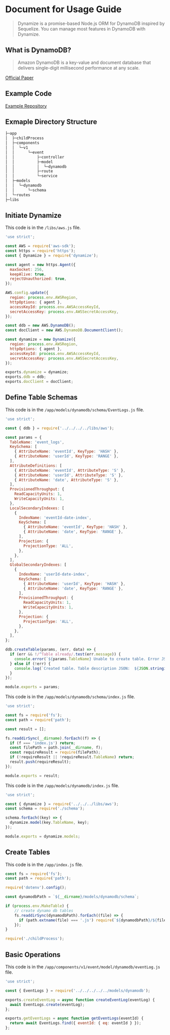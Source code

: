 # Document for Usage Guide
> Dynamize is a promise-based Node.js ORM for DynamoDB inspired by Sequelize. You can manage most features in DynamoDB with Dynamize.

## What is DynamoDB?
> Amazon DynamoDB is a key-value and document database that delivers single-digit millisecond performance at any scale.

[Official Paper](http://www.read.seas.harvard.edu/~kohler/class/cs239-w08/decandia07dynamo.pdf)

## Example Code
[Example Repository](https://github.com/shoveling-pig/dynamize-example)

## Exmaple Directory Structure
```bash
├─app
│  ├─childProcess
│  ├─components
│  │  └─v1
│  │      └─event
│  │          ├─controller       
│  │          ├─model
│  │          │  └─dynamodb      
│  │          ├─route
│  │          └─service
│  ├─models
│  │  └─dynamodb
│  │      └─schema
│  └─routes
├─libs
```

## Initiate Dynamize
This code is in the `/libs/aws.js` file.

```js
'use strict';

const AWS = require('aws-sdk');
const https = require('https');
const { Dynamize } = require('dynamize');

const agent = new https.Agent({
  maxSocket: 256,
  keepAlive: true,
  rejectUnauthorized: true,
});

AWS.config.update({
  region: process.env.AWSRegion,
  httpOptions: { agent },
  accessKeyId: process.env.AWSAccessKeyId,
  secretAccessKey: process.env.AWSSecretAccessKey,
});

const ddb = new AWS.DynamoDB();
const docClient = new AWS.DynamoDB.DocumentClient();

const dynamize = new Dynamize({
  region: process.env.AWSRegion,
  httpOptions: { agent },
  accessKeyId: process.env.AWSAccessKeyId,
  secretAccessKey: process.env.AWSSecretAccessKey,
});

exports.dynamize = dynamize;
exports.ddb = ddb;
exports.docClient = docClient;
```

## Define Table Schemas
This code is in the `/app/models/dynamodb/schema/EventLogs.js` file.
```js
'use strict';

const { ddb } = require('../../../../libs/aws');

const params = {
  TableName: 'event_logs',
  KeySchema: [
    { AttributeName: 'eventId', KeyType: 'HASH' },
    { AttributeName: 'userId', KeyType: 'RANGE' },
  ],
  AttributeDefinitions: [
    { AttributeName: 'eventId', AttributeType: 'S' },
    { AttributeName: 'userId', AttributeType: 'S' },
    { AttributeName: 'date', AttributeType: 'S' },
  ],
  ProvisionedThroughput: {
    ReadCapacityUnits: 1,
    WriteCapacityUnits: 1,
  },
  LocalSecondaryIndexes: [
    {
      IndexName: 'eventId-date-index',
      KeySchema: [
        { AttributeName: 'eventId', KeyType: 'HASH' },
        { AttributeName: 'date', KeyType: 'RANGE' },
      ],
      Projection: {
        ProjectionType: 'ALL',
      },
    },
  ],
  GlobalSecondaryIndexes: [
    {
      IndexName: 'userId-date-index',
      KeySchema: [
        { AttributeName: 'userId', KeyType: 'HASH' },
        { AttributeName: 'date', KeyType: 'RANGE' },
      ],
      ProvisionedThroughput: {
        ReadCapacityUnits: 1,
        WriteCapacityUnits: 1,
      },
      Projection: {
        ProjectionType: 'ALL',
      },
    },
  ],
};

ddb.createTable(params, (err, data) => {
  if (err && !/^Table already/.test(err.message)) {
    console.error(`${params.TableName} Unable to create table. Error JSON: ${JSON.stringify(err, null, 2)}`);
  } else if (!err) {
    console.log(`Created table. Table description JSON:  ${JSON.stringify(data, null, 2)}`);
  }
});

module.exports = params;
```

This code is in the `/app/models/dynamodb/schema/index.js` file.
```js
'use strict';

const fs = require('fs');
const path = require('path');

const result = [];

fs.readdirSync(__dirname).forEach((f) => {
  if (f === 'index.js') return;
  const filePath = path.join(__dirname, f);
  const requireResult = require(filePath);
  if (!requireResult || !requireResult.TableName) return;
  result.push(requireResult);
});

module.exports = result;
```

This code is in the `/app/models/dynamodb/index.js` file.
```js
'use strict';

const { dynamize } = require('../../../libs/aws');
const schema = require('./schema');

schema.forEach((key) => {
  dynamize.model(key.TableName, key);
});

module.exports = dynamize.models;
```

## Create Tables
This code is in the `/app/index.js` file.
```js
const fs = require('fs');
const path = require('path');

require('dotenv').config();

const dynamodbPath = `${__dirname}/models/dynamodb/schema`;

if (process.env.MakeTable) {
    // create dynamo db tables
    fs.readdirSync(dynamodbPath).forEach((file) => {
      if (path.extname(file) === '.js') require(`${dynamodbPath}/${file}`);
    });
}

require('./childProcess');
```

## Basic Operations
This code is in the `/app/components/v1/event/model/dynamodb/eventLog.js` file.
```js
'use strict';

const { EventLogs } = require('../../../../../models/dynamodb');

exports.createEventLog = async function createEventLog(eventLog) {
  await EventLogs.create(eventLog);
};

exports.getEventLogs = async function getEventLogs(eventId) {
  return await EventLogs.find({ eventId: { eq: eventId } });  
};
```
